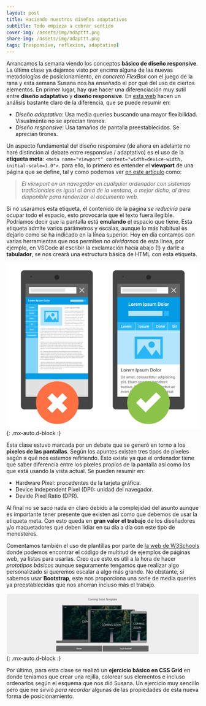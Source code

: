 ```yaml
---
layout: post
title: Haciendo nuestros diseños adaptativos
subtitle: Todo empieza a cobrar sentido
cover-img: /assets/img/adapttt.png
share-img: /assets/img/adapttt.png
tags: [responsive, reflexion, adaptativo]
---
```


Arrancamos la semana viendo los conceptos **básico de diseño responsive**. La última clase ya dejamos visto por encima alguna de las nuevas metodologías de posicionamiento, *en concreto FlexBox* con el juego de la rana y esta semana Susana nos ha enseñado el por qué del uso de ciertos elementos. En primer lugar, hay que hacer una diferenciación muy sutil entre **diseño adaptativo** y **diseño responsive**. En [esta web](https://www.navarraweb.com/web-responsiva-vs-adaptable-cual-es-la-diferencia/) hacen un análisis bastante claro de la diferencia, que se puede resumir en:

- *Diseño adaptativo*: Usa media queries buscando una mayor flexibilidad. Visualmente no se aprecian tirones.
- *Diseño responsive*: Usa tamaños de pantalla preestablecidos. Se aprecian tirones.

Un aspecto fundamental del diseño responsive (de ahora en adelante no haré distinción al debate entre responsive / adaptativo) es el uso de la **etiqueta meta**: `<meta name="viewport" content="width=device-width, initial-scale=1.0">`. para ello, lo primero es entender el **viewport** de una página que se define, tal y como podemos ver [en este artículo](https://desarrolloweb.com/articulos/etiqueta-meta-viewport.html) como:

> *El viewport en un navegador en cualquier ordenador con sistemas tradicionales es igual al área de la ventana, o mejor dicho, al área disponible para renderizar el documento web.*

Si no usaramos esta etiqueta, el contenido de la página *se reduciría* para ocupar todo el espacio, esto provocaría que el texto fuera ilegible. Podríamos decir que la pantalla está **emulando** el espacio que tiene. Esta etiqueta admite varios parámetros y escalas, aunque lo más habitual es dejarlo como se ha indicado en la línea superior. Hoy en día contamos con varias herramientas que nos permiten *no olvidarnos* de esta línea, por ejemplo, en VSCode al escribir la exclamación hacía abajo (!) y darle a **tabulador**, se nos creará una estructura básica de HTML con esta etiqueta.

![Diseño responsive](/assets/img/viewport.png){: .mx-auto.d-block :}

Esta clase estuvo marcada por un debate que se generó en torno a los **pixeles de las pantallas**. Según los apuntes existen tres tipos de pixeles según a qué nos estemos refiriendo. Esto existe ya que el ordenador tiene que saber diferencia entre los píxeles propios de la pantalla así como los que está usando la vista actual. Se pueden resumir en:

- Hardware Pixel: procedentes de la tarjeta gráfica.
- Device Independent Pixel (DPI): unidad del navegador.
- Devide Pixel Ratio (DPR).

Al final no se sacó nada en claro debido a la complejidad del asunto aunque es importante tener presente que existen así como que debemos de usar la etiqueta meta. Con esto queda en **gran valor el trabajo** de los diseñadores y/o maquetadores que deben lidiar en su día a día con este tipo de menesteres.

Comentamos también el uso de plantillas por parte de [la web de W3Schools](https://www.w3schools.com/w3css/w3css_templates.asp) donde podemos encontrar el código de multitud de ejemplos de páginas web, ya listas para usarlas. Creo que esto es útil a la hora de hacer *prototipos básicos* aunque seguramente tengamos que realizar algo personalizado si queremos escalar a algo más grande. No obstante, si sabemos usar **Bootstrap**, este nos proporciona una serie de media queries ya preestablecidas que nos ahorran incluso más el trabajo.

![Ejemplo plantillas](/assets/img/templ.JPG){: .mx-auto.d-block :}

Por último, para esta clase se realizó un **ejercicio básico en CSS Grid** en donde teníamos que crear una rejilla, colorear sus elementos e incluso ordenarlos según el esquema que nos dió Susana. Un ejercicio muy sencillo pero que me sirvió *para recordar* algunas de las propiedades de esta nueva forma de posicionamiento.
